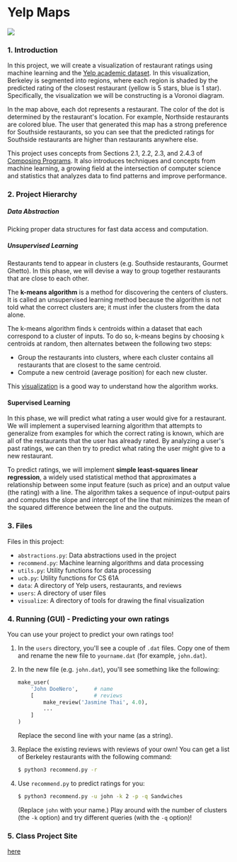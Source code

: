 # Yelp Maps

![](https://github.com/timkchan/yelp_map/blob/master/visualize/voronoi.png?raw=true)

### 1. Introduction
In this project, we will create a visualization of restaurant ratings using machine learning and the [Yelp academic dataset]. In this visualization, Berkeley is segmented into regions, where each region is shaded by the predicted rating of the closest restaurant (yellow is 5 stars, blue is 1 star). Specifically, the visualization we will be constructing is a Voronoi diagram.

In the map above, each dot represents a restaurant. The color of the dot is determined by the restaurant's location. For example, Northside restaurants are colored blue. The user that generated this map has a strong preference for Southside restaurants, so you can see that the predicted ratings for Southside restaurants are higher than restaurants anywhere else.

This project uses concepts from Sections 2.1, 2.2, 2.3, and 2.4.3 of [Composing Programs]. It also introduces techniques and concepts from machine learning, a growing field at the intersection of computer science and statistics that analyzes data to find patterns and improve performance.

### 2. Project Hierarchy

##### Data Abstraction
Picking proper data structures for fast data access and computation.


##### Unsupervised Learning
Restaurants tend to appear in clusters (e.g. Southside restaurants, Gourmet Ghetto). In this phase, we will devise a way to group together restaurants that are close to each other.

The __k-means algorithm__ is a method for discovering the centers of clusters. It is called an unsupervised learning method because the algorithm is not told what the correct clusters are; it must infer the clusters from the data alone.

The k-means algorithm finds `k` centroids within a dataset that each correspond to a cluster of inputs. To do so, k-means begins by choosing `k` centroids at random, then alternates between the following two steps:

- Group the restaurants into clusters, where each cluster contains all restaurants that are closest to the same centroid.
- Compute a new centroid (average position) for each new cluster.

This [visualization] is a good way to understand how the algorithm works.



#### Supervised Learning
In this phase, we will predict what rating a user would give for a restaurant. We will implement a supervised learning algorithm that attempts to generalize from examples for which the correct rating is known, which are all of the restaurants that the user has already rated. By analyzing a user's past ratings, we can then try to predict what rating the user might give to a new restaurant.

To predict ratings, we will implement __simple least-squares linear regression__, a widely used statistical method that approximates a relationship between some input feature (such as price) and an output value (the rating) with a line. The algorithm takes a sequence of input-output pairs and computes the slope and intercept of the line that minimizes the mean of the squared difference between the line and the outputs.



### 3. Files

Files in this project:

* `abstractions.py`: Data abstractions used in the project
* `recommend.py`: Machine learning algorithms and data processing
* `utils.py`: Utility functions for data processing
* `ucb.py`: Utility functions for CS 61A
* `data`: A directory of Yelp users, restaurants, and reviews
* `users`: A directory of user files
* `visualize`: A directory of tools for drawing the final visualization


### 4. Running (GUI) - Predicting your own ratings

You can use your project to predict your own ratings too!

1. In the `users` directory, you'll see a couple of `.dat` files. Copy one of them and rename the new file to `yourname.dat` (for example, `john.dat`).

2. In the new file (e.g. `john.dat`), you'll see something like the following:
    ```python
    make_user(
        'John DoeNero',     # name
        [                   # reviews
            make_review('Jasmine Thai', 4.0),
            ...
        ]
    )
    ```
    Replace the second line with your name (as a string).
    
3. Replace the existing reviews with reviews of your own! You can get a list of Berkeley restaurants with the following command:
    ```sh
    $ python3 recommend.py -r
    ```

4. Use `recommend.py` to predict ratings for you:
    ```sh
    $ python3 recommend.py -u john -k 2 -p -q Sandwiches
	```
	(Replace `john` with your name.) Play around with the number of clusters (the `-k` option) and try different queries (with the `-q` option)!

### 5. Class Project Site
[here]

[here]: <http://61a-su15-website.github.io/proj/maps/>
[Yelp academic dataset]: <https://www.yelp.com/dataset_challenge>
[Composing Programs]: <http://composingprograms.com/>
[visualization]: <http://tech.nitoyon.com/en/blog/2013/11/07/k-means/>